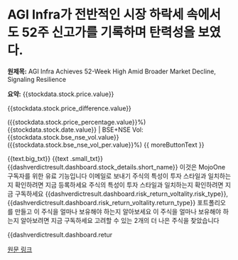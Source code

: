 # AGI Infra가 전반적인 시장 하락세 속에서도 52주 신고가를 기록하며 탄력성을 보였다.

**원제목:** AGI Infra Achieves 52-Week High Amid Broader Market Decline, Signaling Resilience

**요약:** {{stockdata.stock.price.value}}

{{stockdata.stock.price_difference.value}}
                        
({{stockdata.stock.price_percentage.value}}%)
{{stockdata.stock.date.value}} | BSE+NSE Vol:
{{stockdata.stock.bse_nse_vol.value}}
                            ({{stockdata.stock.bse_nse_vol_per.value}}%)
{{ moreButtonText }}

{{text.big_txt}}
{{text .small_txt}}
{{dashverdictresult.dashboard.stock_details.short_name}}
이것은 MojoOne 구독자를 위한 유료 기능입니다
이메일로 보내기
주식의 특성이 투자 스타일과 일치하는지 확인하려면 지금 등록하세요
주식의 특성이 투자 스타일과 일치하는지 확인하려면 지금 구독하세요
{{dashverdictresult.dashboard.risk_return_voltality.risk_type}}, {{dashverdictresult.dashboard.risk_return_voltality.return_type}}
포트폴리오를 만들고 이 주식을 얼마나 보유해야 하는지 알아보세요
이 주식을 얼마나 보유해야 하는지 알아보려면 지금 구독하세요
고려할 수 있는 2개의 더 나은 주식을 찾았습니다


{{dashverdictresult.dashboard.retur

[원문 링크](https://www.marketsmojo.com/news/stocks-in-action/agi-infra-reaches-52-week-high-of-rs-1084-amid-mixed-market-performance-3271241)
